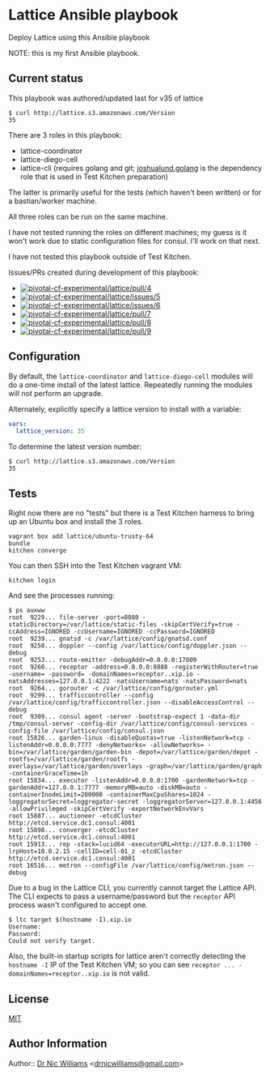 Lattice Ansible playbook
========================

Deploy Lattice using this Ansible playbook

NOTE: this is my first Ansible playbook.

Current status
--------------

This playbook was authored/updated last for v35 of lattice

```
$ curl http://lattice.s3.amazonaws.com/Version
35
```

There are 3 roles in this playbook:

-	lattice-coordinator
-	lattice-diego-cell
-	lattice-cli (requires golang and git; [joshualund.golang](https://github.com/jlund/ansible-go) is the dependency role that is used in Test Kitchen preparation)

The latter is primarily useful for the tests (which haven't been written) or for a bastian/worker machine.

All three roles can be run on the same machine.

I have not tested running the roles on different machines; my guess is it won't work due to static configuration files for consul. I'll work on that next.

I have not tested this playbook outside of Test Kitchen.

Issues/PRs created during development of this playbook:

-	[![pivotal-cf-experimental/lattice/pull/4](https://github-shields.com/github/pivotal-cf-experimental/lattice/pull/4.svg)](https://github-shields.com/github/pivotal-cf-experimental/lattice/pull/4)
-	[![pivotal-cf-experimental/lattice/issues/5](https://github-shields.com/github/pivotal-cf-experimental/lattice/issues/5.svg)](https://github-shields.com/github/pivotal-cf-experimental/lattice/issues/5)
-	[![pivotal-cf-experimental/lattice/issues/6](https://github-shields.com/github/pivotal-cf-experimental/lattice/issues/6.svg)](https://github-shields.com/github/pivotal-cf-experimental/lattice/issues/6)
-	[![pivotal-cf-experimental/lattice/pull/7](https://github-shields.com/github/pivotal-cf-experimental/lattice/pull/7.svg)](https://github-shields.com/github/pivotal-cf-experimental/lattice/pull/7)
-	[![pivotal-cf-experimental/lattice/pull/8](https://github-shields.com/github/pivotal-cf-experimental/lattice/pull/8.svg)](https://github-shields.com/github/pivotal-cf-experimental/lattice/pull/8)
-	[![pivotal-cf-experimental/lattice/pull/9](https://github-shields.com/github/pivotal-cf-experimental/lattice/pull/9.svg)](https://github-shields.com/github/pivotal-cf-experimental/lattice/pull/9)

Configuration
-------------

By default, the `lattice-coordinator` and `lattice-diego-cell` modules will do a one-time install of the latest lattice. Repeatedly running the modules will not perform an upgrade.

Alternately, explicitly specify a lattice version to install with a variable:

```yaml
vars:
  lattice_version: 35
```

To determine the latest version number:

```
$ curl http://lattice.s3.amazonaws.com/Version
35
```

Tests
-----

Right now there are no "tests" but there is a Test Kitchen harness to bring up an Ubuntu box and install the 3 roles.

```
vagrant box add lattice/ubuntu-trusty-64
bundle
kitchen converge
```

You can then SSH into the Test Kitchen vagrant VM:

```
kitchen login
```

And see the processes running:

```
$ ps auxww
root  9229... file-server -port=8080 -staticDirectory=/var/lattice/static-files -skipCertVerify=true -ccAddress=IGNORED -ccUsername=IGNORED -ccPassword=IGNORED
root  9239... gnatsd -c /var/lattice/config/gnatsd.conf
root  9250... doppler --config /var/lattice/config/doppler.json --debug
root  9253... route-emitter -debugAddr=0.0.0.0:17009
root  9260... receptor -address=0.0.0.0:8888 -registerWithRouter=true -username= -password= -domainNames=receptor..xip.io -natsAddresses=127.0.0.1:4222 -natsUsername=nats -natsPassword=nats
root  9264... gorouter -c /var/lattice/config/gorouter.yml
root  9299... trafficcontroller --config /var/lattice/config/trafficcontroller.json --disableAccessControl --debug
root  9309... consul agent -server -bootstrap-expect 1 -data-dir /tmp/consul-server -config-dir /var/lattice/config/consul-services -config-file /var/lattice/config/consul.json
root 15826... garden-linux -disableQuotas=true -listenNetwork=tcp -listenAddr=0.0.0.0:7777 -denyNetworks= -allowNetworks= -bin=/var/lattice/garden/garden-bin -depot=/var/lattice/garden/depot -rootfs=/var/lattice/garden/rootfs -overlays=/var/lattice/garden/overlays -graph=/var/lattice/garden/graph -containerGraceTime=1h
root 15834... executor -listenAddr=0.0.0.0:1700 -gardenNetwork=tcp -gardenAddr=127.0.0.1:7777 -memoryMB=auto -diskMB=auto -containerInodeLimit=200000 -containerMaxCpuShares=1024 -loggregatorSecret=loggregator-secret -loggregatorServer=127.0.0.1:4456 -allowPrivileged -skipCertVerify -exportNetworkEnvVars
root 15887... auctioneer -etcdCluster http://etcd.service.dc1.consul:4001
root 15898... converger -etcdCluster http://etcd.service.dc1.consul:4001
root 15913... rep -stack=lucid64 -executorURL=http://127.0.0.1:1700 -lrpHost=10.0.2.15 -cellID=cell-01_z -etcdCluster http://etcd.service.dc1.consul:4001
root 16516... metron --configFile /var/lattice/config/metron.json --debug
```

Due to a bug in the Lattice CLI, you currently cannot target the Lattice API. The CLI expects to pass a username/password but the `receptor` API process wasn't configured to accept one.

```
$ ltc target $(hostname -I).xip.io
Username:
Password:
Could not verify target.
```

Also, the built-in startup scripts for lattice aren't correctly detecting the `hostname -I` IP of the Test Kitchen VM; so you can see `receptor ... -domainNames=receptor..xip.io` is not valid.

License
-------

[MIT](http://opensource.org/licenses/MIT)

Author Information
------------------

Author:: [Dr Nic Williams](https://github.com/drnic) \<[drnicwilliams@gmail.com](drnicwilliams@gmail.com)\>
